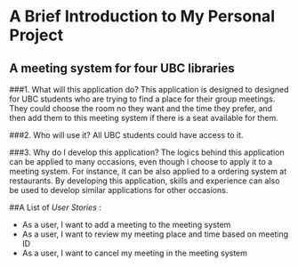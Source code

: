 # A Brief Introduction to My Personal Project

## A meeting system for four UBC libraries

###1. What will this application do?
This application is designed to designed for UBC students who are trying  to 
find a place for their group meetings. They could choose the room no they want 
and the time they prefer, and then add them to this meeting system if there 
is a seat available for them.

###2. Who will use it?
All UBC students could have access to it.

###3. Why do I develop this application?
The logics behind this application can be applied to many occasions, 
even though i choose to apply it to a meeting system. For instance, it 
can be also applied to a ordering system at restaurants. By developing 
this application, skills and experience can also be used to develop similar applications
for other occasions.



##A List of *User Stories* :
- As a user, I want to add a meeting to the meeting system
- As a user, I want to review my meeting place and time based on
meeting ID
- As a user, I want to cancel my meeting in the meeting system



